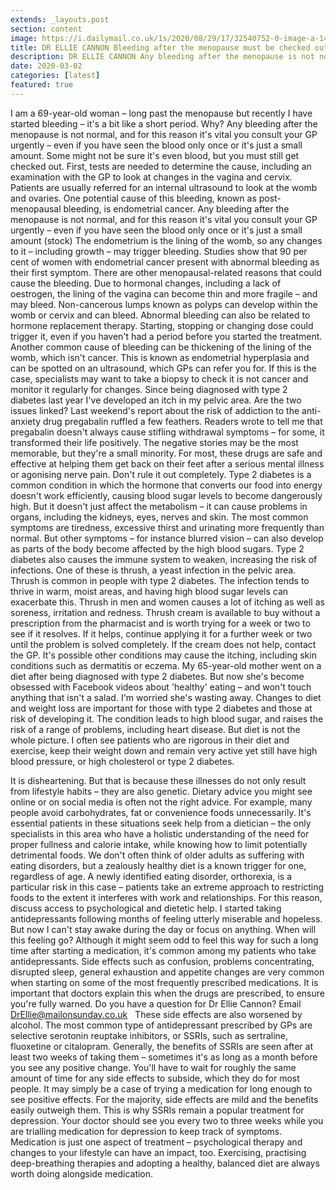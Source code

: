 ```yaml
---
extends: _layouts.post
section: content
image: https://i.dailymail.co.uk/1s/2020/08/29/17/32540752-0-image-a-14_1598718857656.jpg 
title: DR ELLIE CANNON Bleeding after the menopause must be checked out NOW 
description: DR ELLIE CANNON Any bleeding after the menopause is not normal, and for this reason it's vital you consult your GP urgently - even if you have seen the blood only once or it's just a small amount. 
date: 2020-03-02 
categories: [latest] 
featured: true 
--- 
```

I am a 69-year-old woman – long past the menopause but recently I have started bleeding – it's a bit like a short period. Why?
Any bleeding after the menopause is not normal, and for this reason it's vital you consult your GP urgently – even if you have seen the blood only once or it's just a small amount.
Some might not be sure it's even blood, but you must still get checked out.
First, tests are needed to determine the cause, including an examination with the GP to look at changes in the vagina and cervix. Patients are usually referred for an internal ultrasound to look at the womb and ovaries.
One potential cause of this bleeding, known as post-menopausal bleeding, is endometrial cancer.
Any bleeding after the menopause is not normal, and for this reason it's vital you consult your GP urgently – even if you have seen the blood only once or it's just a small amount (stock)
The endometrium is the lining of the womb, so any changes to it – including growth – may trigger bleeding. Studies show that 90 per cent of women with endometrial cancer present with abnormal bleeding as their first symptom.
There are other menopausal-related reasons that could cause the bleeding.
Due to hormonal changes, including a lack of oestrogen, the lining of the vagina can become thin and more fragile – and may bleed.
Non-cancerous lumps known as polyps can develop within the womb or cervix and can bleed.
Abnormal bleeding can also be related to hormone replacement therapy. Starting, stopping or changing dose could trigger it, even if you haven't had a period before you started the treatment.
Another common cause of bleeding can be thickening of the lining of the womb, which isn't cancer.
This is known as endometrial hyperplasia and can be spotted on an ultrasound, which GPs can refer you for.
If this is the case, specialists may want to take a biopsy to check it is not cancer and monitor it regularly for changes.
Since being diagnosed with type 2 diabetes last year I've developed an itch in my pelvic area. Are the two issues linked?
Last weekend's report about the risk of addiction to the anti-anxiety drug pregabalin ruffled a few feathers.
Readers wrote to tell me that pregabalin doesn't always cause stifling withdrawal symptoms – for some, it transformed their life positively.
The negative stories may be the most memorable, but they're a small minority. For most, these drugs are safe and effective at helping them get back on their feet after a serious mental illness or agonising nerve pain.
Don't rule it out completely.
Type 2 diabetes is a common condition in which the hormone that converts our food into energy doesn't work efficiently, causing blood sugar levels to become dangerously high.
But it doesn't just affect the metabolism – it can cause problems in organs, including the kidneys, eyes, nerves and skin.
The most common symptoms are tiredness, excessive thirst and urinating more frequently than normal. But other symptoms – for instance blurred vision – can also develop as parts of the body become affected by the high blood sugars. Type 2 diabetes also causes the immune system to weaken, increasing the risk of infections.
One of these is thrush, a yeast infection in the pelvic area.
Thrush is common in people with type 2 diabetes. The infection tends to thrive in warm, moist areas, and having high blood sugar levels can exacerbate this.
Thrush in men and women causes a lot of itching as well as soreness, irritation and redness.
Thrush cream is available to buy without a prescription from the pharmacist and is worth trying for a week or two to see if it resolves. If it helps, continue applying it for a further week or two until the problem is solved completely. If the cream does not help, contact the GP. It's possible other conditions may cause the itching, including skin conditions such as dermatitis or eczema.
My 65-year-old mother went on a diet after being diagnosed with type 2 diabetes. But now she's become obsessed with Facebook videos about 'healthy' eating – and won't touch anything that isn't a salad. I'm worried she's wasting away.
Changes to diet and weight loss are important for those with type 2 diabetes and those at risk of developing it. The condition leads to high blood sugar, and raises the risk of a range of problems, including heart disease.
But diet is not the whole picture. I often see patients who are rigorous in their diet and exercise, keep their weight down and remain very active yet still have high blood pressure, or high cholesterol or type 2 diabetes.

It is disheartening. But that is because these illnesses do not only result from lifestyle habits – they are also genetic. Dietary advice you might see online or on social media is often not the right advice. For example, many people avoid carbohydrates, fat or convenience foods unnecessarily. It's essential patients in these situations seek help from a dietician – the only specialists in this area who have a holistic understanding of the need for proper fullness and calorie intake, while knowing how to limit potentially detrimental foods.
We don't often think of older adults as suffering with eating disorders, but a zealously healthy diet is a known trigger for one, regardless of age.
A newly identified eating disorder, orthorexia, is a particular risk in this case – patients take an extreme approach to restricting foods to the extent it interferes with work and relationships. For this reason, discuss access to psychological and dietetic help.
I started taking antidepressants following months of feeling utterly miserable and hopeless. But now I can't stay awake during the day or focus on anything. When will this feeling go?
Although it might seem odd to feel this way for such a long time after starting a medication, it's common among my patients who take antidepressants.
Side effects such as confusion, problems concentrating, disrupted sleep, general exhaustion and appetite changes are very common when starting on some of the most frequently prescribed medications. It is important that doctors explain this when the drugs are prescribed, to ensure you're fully warned.
Do you have a question for Dr Ellie Cannon? Email DrEllie@mailonsunday.co.uk
 
These side effects are also worsened by alcohol.
The most common type of antidepressant prescribed by GPs are selective serotonin reuptake inhibitors, or SSRIs, such as sertraline, fluoxetine or citalopram.
Generally, the benefits of SSRIs are seen after at least two weeks of taking them – sometimes it's as long as a month before you see any positive change.
You'll have to wait for roughly the same amount of time for any side effects to subside, which they do for most people. It may simply be a case of trying a medication for long enough to see positive effects.
For the majority, side effects are mild and the benefits easily outweigh them.
This is why SSRIs remain a popular treatment for depression. Your doctor should see you every two to three weeks while you are trialling medication for depression to keep track of symptoms.
Medication is just one aspect of treatment – psychological therapy and changes to your lifestyle can have an impact, too. Exercising, practising deep-breathing therapies and adopting a healthy, balanced diet are always worth doing alongside medication.
